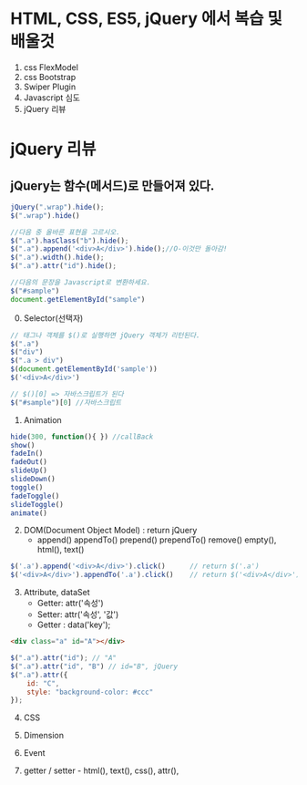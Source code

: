# HTML, CSS, ES5, jQuery 에서 복습 및 배울것
1. css FlexModel
2. css Bootstrap
3. Swiper Plugin
4. Javascript 심도
5. jQuery 리뷰

# jQuery 리뷰
## jQuery는 함수(메서드)로 만들어져 있다.
```js
jQuery(".wrap").hide();
$(".wrap").hide()

//다음 중 올바른 표현을 고르시오.
$(".a").hasClass("b").hide();
$(".a").append('<div>A</div>').hide();//O-이것만 돌아감!
$(".a").width().hide();
$(".a").attr("id").hide();

//다음의 문장을 Javascript로 변환하세요.
$("#sample")
document.getElementById("sample")
```
0. Selector(선택자)
```js
// 태그나 객체를 $()로 실행하면 jQuery 객체가 리턴된다.
$(".a")
$("div")
$(".a > div")
$(document.getElementById('sample'))
$('<div>A</div>')

// $()[0] => 자바스크립트가 된다
$("#sample")[0] //자바스크립트
```

1. Animation
```js
hide(300, function(){ }) //callBack
show()
fadeIn()
fadeOut()
slideUp()
slideDown()
toggle()
fadeToggle()
slideToggle()
animate()
```
2. DOM(Document Object Model) : return jQuery
	- append() appendTo() prepend() prependTo() remove() empty(), html(), text()
```js
$('.a').append('<div>A</div>').click() 		// return $('.a')
$('<div>A</div>').appendTo('.a').click() 	// return $('<div>A</div>')
```

3. Attribute, dataSet
	- Getter: attr('속성')
	- Setter: attr('속성', '값')
	- Getter : data('key');
```html
<div class="a" id="A"></div>
```
```js
$(".a").attr("id");	// "A"
$(".a").attr("id", "B")	// id="B", jQuery
$(".a").attr({
	id: "C",
	style: "background-color: #ccc"
});
```
4. CSS

5. Dimension

6. Event

7. getter / setter - html(), text(), css(), attr(),